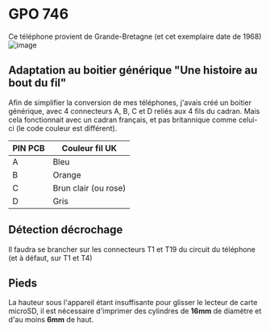 # GPO 746

Ce téléphone provient de Grande-Bretagne (et cet exemplaire date de 1968)
![image](https://user-images.githubusercontent.com/1282106/204911892-fa22c91d-5533-4925-9102-443f3f17eb40.png)

## Adaptation au boitier générique "Une histoire au bout du fil"

Afin de simplifier la conversion de mes téléphones, j'avais créé un boitier générique, avec 4 connecteurs A, B, C et D reliés aux 4 fils du cadran.
Mais cela fonctionnait avec un cadran français, et pas britannique comme celui-ci (le code couleur est différent).

| PIN PCB | Couleur fil UK |
| --- | --- |
| A | Bleu  |
| B | Orange  |
| C | Brun clair (ou rose)  |
| D | Gris  |

## Détection décrochage
Il faudra se brancher sur les connecteurs T1 et T19 du circuit du téléphone (et à défaut, sur T1 et T4)

## Pieds
La hauteur sous l'appareil étant insuffisante pour glisser le lecteur de carte microSD, il est nécessaire d'imprimer des cylindres de **16mm** de diamètre et d'au moins **6mm** de haut.
